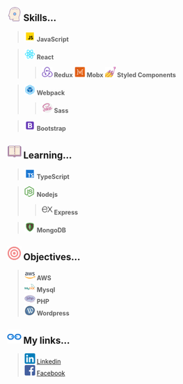 ## ![Skills](https://github.com/KlessitonRodrigues/KlessitonRodrigues/blob/main/assets/gif/brain.gif) Skills...
> ![logo](https://github.com/KlessitonRodrigues/KlessitonRodrigues/blob/main/assets/img/javascript-logo.png) **JavaScript**  

> ![logo](https://github.com/KlessitonRodrigues/KlessitonRodrigues/blob/main/assets/img/react-logo.png) **React**  
>> ![logo](https://github.com/KlessitonRodrigues/KlessitonRodrigues/blob/main/assets/img/redux-logo.png) **Redux**
>> ![logo](https://github.com/KlessitonRodrigues/KlessitonRodrigues/blob/main/assets/img/mobx-logo.png) **Mobx**
>> ![logo](https://github.com/KlessitonRodrigues/KlessitonRodrigues/blob/main/assets/img/styled-componets-logo.png) **Styled Components**

> ![logo](https://github.com/KlessitonRodrigues/KlessitonRodrigues/blob/main/assets/img/webpack-logo.png) **Webpack**  
>> ![logo](https://github.com/KlessitonRodrigues/KlessitonRodrigues/blob/main/assets/img/sass-logo.png) **Sass**  

> ![logo](https://github.com/KlessitonRodrigues/KlessitonRodrigues/blob/main/assets/img/bootstrap-logo.png) **Bootstrap**  

## ![Learning](https://github.com/KlessitonRodrigues/KlessitonRodrigues/blob/main/assets/gif/book.gif) Learning...
> ![logo](https://github.com/KlessitonRodrigues/KlessitonRodrigues/blob/main/assets/img/typescript-logo.png) **TypeScript**  

> ![logo](https://github.com/KlessitonRodrigues/KlessitonRodrigues/blob/main/assets/img/nodejs-logo.png) **Nodejs**  
>> ![logo](https://github.com/KlessitonRodrigues/KlessitonRodrigues/blob/main/assets/img/express-logo.png) **Express**  

> ![logo](https://github.com/KlessitonRodrigues/KlessitonRodrigues/blob/main/assets/img/mongodb-logo.png) **MongoDB**  

## ![Objective](https://github.com/KlessitonRodrigues/KlessitonRodrigues/blob/main/assets/gif/objective.gif) Objectives...
> ![logo](https://github.com/KlessitonRodrigues/KlessitonRodrigues/blob/main/assets/img/aws-logo.png) **AWS**  
> ![logo](https://github.com/KlessitonRodrigues/KlessitonRodrigues/blob/main/assets/img/mysql-logo.png) **Mysql**  
> ![logo](https://github.com/KlessitonRodrigues/KlessitonRodrigues/blob/main/assets/img/php-logo.png) **PHP**  
> ![logo](https://github.com/KlessitonRodrigues/KlessitonRodrigues/blob/main/assets/img/wordpress-logo.png) **Wordpress**  

## ![Links](https://github.com/KlessitonRodrigues/KlessitonRodrigues/blob/main/assets/gif/link.gif) My links...
> ![logo](https://github.com/KlessitonRodrigues/KlessitonRodrigues/blob/main/assets/img/linkedin-logo.png)
> [Linkedin](http://linkedin.com/in/klessitonrds "Klessitonrds")  
> ![logo](https://github.com/KlessitonRodrigues/KlessitonRodrigues/blob/main/assets/img/fb-logo.png)
> [Facebook](http://fb.com/klessitomrodrigues "Klessitom Rodrigues")
